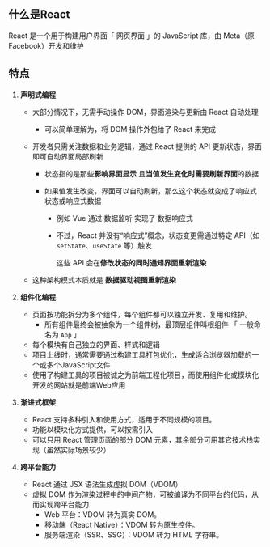 ## 什么是React

React 是一个用于构建用户界面「 网页界面 」的 JavaScript 库，由 Meta（原 Facebook）开发和维护



## 特点

1. **声明式编程**
   
   + 大部分情况下，无需手动操作 DOM，界面渲染与更新由 React 自动处理
   
     + 可以简单理解为，将 DOM 操作外包给了 React 来完成
   
   + 开发者只需关注数据和业务逻辑，通过 React 提供的 API 更新状态，界面即可自动界面局部刷新
   
     + 状态指的是那些**影响界面显示** 且**当值发生变化时需要刷新界面**的数据
   
     + 如果值发生改变，界面可以自动刷新，那么这个状态就变成了响应式状态或响应式数据
   
       + 例如 Vue 通过 数据监听 实现了 数据响应式
   
       + 不过，React 并没有“响应式”概念，状态变更需通过特定 API（如 `setState`、`useState` 等）触发
   
         这些 API 会在**修改状态的同时通知界面重新渲染**
   
   + 这种架构模式本质就是 **数据驱动视图重新渲染**
   
2. **组件化编程**
   + 页面按功能拆分为多个组件，每个组件都可以独立开发、复用和维护。
     + 所有组件最终会被抽象为一个组件树，最顶层组件叫根组件 「 一般命名为 `App` 」
   + 每个模块有自己独立的界面、样式和逻辑
   + 项目上线时，通常需要通过构建工具打包优化，生成适合浏览器加载的一个或多个JavaScript文件
   + 使用了构建工具的项目被诚之为前端工程化项目，而使用组件化或模块化开发的网站就是前端Web应用
   
3. **渐进式框架**
   
   + React 支持多种引入和使用方式，适用于不同规模的项目。
   + 功能以模块化方式提供，可以按需引入
   + 可以只用 React 管理页面的部分 DOM 元素，其余部分可用其它技术栈实现（虽然实际场景较少）
   
4. **跨平台能力**
   
   + React 通过 JSX 语法生成虚拟 DOM（VDOM）
   + 虚拟 DOM 作为渲染过程中的中间产物，可被编译为不同平台的代码，从而实现跨平台能力
     + Web 平台：VDOM 转为真实 DOM。
     + 移动端（React Native）：VDOM 转为原生控件。
     + 服务端渲染（SSR、SSG）：VDOM 转为 HTML 字符串。
